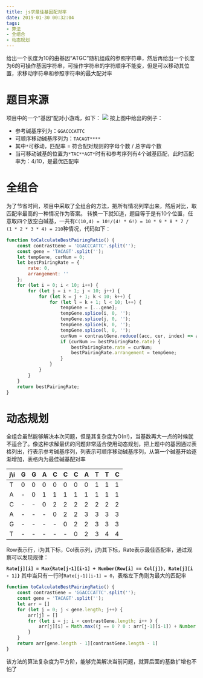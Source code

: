 ```yaml
---
title: js求最佳基因配对率
date: 2019-01-30 00:32:04
tags:
- 算法
- 全组合
- 动态规划
---
```


给出一个长度为10的由基因“ATGC”随机组成的参照字符串，然后再给出一个长度为6的可操作基因字符串，可操作字符串的字符顺序不能变，但是可以移动其位置，求移动字符串和参照字符串的最大配对率
<!-- more -->

# 题目来源
项目中的一个”基因“配对小游戏，如下：
![](http://cdn.blog.ifengzp.com/genematchingrate/gene_move.gif)
按上图中给出的例子：
- 参考碱基序列为：`GGACCCATTC`
- 可顺序移动碱基序列为：`TACAGT****`
- 其中`*`可移动，匹配率 = 符合配对规则的字母个数 / 总字母个数
- 当可移动碱基的位置为`*TAC**AGT*`时有和参考序列有4个碱基匹配，此时匹配率为：4/10，是最优匹配率

# 全组合
为了节省时间，项目中采取了全组合的方法，把所有情况列举出来，然后对比，取匹配率最高的一种情况作为答案。 转换一下就知道，题目等于是有10个位置，任意取四个放空白碱基，一共有`C(10,4) = 10!/(4! * 6!) = 10 * 9 * 8 * 7 / (1 * 2 * 3 * 4) = 210`种情况，代码如下：

```js
function toCalculateBestPairingRatio() {
    const contrastGene = 'GGACCCATTC'.split('');
    const gene = 'TACAGT'.split('');
    let tempGene, curNum = 0;
    let bestPairingRate = {
        rate: 0,
        arrangement: ''
    };
    for (let i = 0; i < 10; i++) {
        for (let j = i + 1; j < 10; j++) {
            for (let k = j + 1; k < 10; k++) {
                for (let l = k + 1; l < 10; l++) {
                    tempGene = [...gene];
                    tempGene.splice(i, 0, '');
                    tempGene.splice(j, 0, '');
                    tempGene.splice(k, 0, '');
                    tempGene.splice(l, 0, '');
                    curNum = contrastGene.reduce((acc, cur, index) => acc + (cur === tempGene[index]), 0);
                    if (curNum >= bestPairingRate.rate) {
                        bestPairingRate.rate = curNum;
                        bestPairingRate.arrangement = tempGene;
                    }
                }
            }
        }
    }
    return bestPairingRate;
}
```
# 动态规划
全组合虽然能够解决本次问题，但是其复杂度为Ο(n!)，当基数再大一点的时候就不适合了。像这种求解最优的问题非常适合使用动态规划，把上题中的基因通过表格列出，行表示参考碱基序列，列表示可顺序移动碱基序列，从第一个碱基开始逐渐增加，表格内为最佳碱基配对率

|j\i| G | G | A | C | C | C | A | T | T | C |
| - | - | - | - | - | - | - | - | - | - | - |
| T | 0 | 0 | 0 | 0 | 0 | 0 | 0 | 1 | 1 | 1 |
| A | - | 0 | 1 | 1 | 1 | 1 | 1 | 1 | 1 | 1 |
| C | - | - | 0 | 2 | 2 | 2 | 2 | 2 | 2 | 2 |
| A | - | - | - | 0 | 2 | 2 | 3 | 3 | 3 | 3 |
| G | - | - | - | - | 0 | 2 | 2 | 3 | 3 | 3 |
| T | - | - | - | - | - | 0 | 2 | 3 | 4 | 4 |

Row表示行，i为其下标，Col表示列，j为其下标，Rate表示最佳匹配率，通过观察可以发现规律：

**`Rate[j][i] = Max{Rate[j-1][i-1] + Number(Row[i] == Col[j]), Rate[j][i - 1]}`**
其中当只有一行时`Rate[j-1][i-1] = 0`，表格左下角则为最大的匹配率

```js
function toCalculateBestPairingRatio() {
    const contrastGene = 'GGACCCATTC'.split('');
    const gene = 'TACAGT'.split('');
    let arr = []
    for (let j = 0; j < gene.length; j++) {
        arr[j] = []
        for (let i = j; i < contrastGene.length; i++ ) {
            arr[j][i] = Math.max((j == 0 ? 0 : arr[j-1][i-1]) + Number(contrastGene[i] == gene[j]), arr[j][i - 1] || 0)
        }
    }
    return arr[gene.length - 1][contrastGene.length - 1]
}
```
该方法的算法复杂度为平方阶，能够完美解决当前问题，就算后面的基数扩增也不怕了